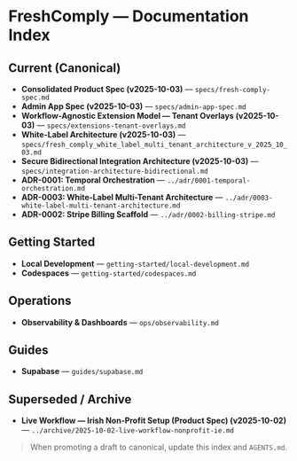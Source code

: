 # FreshComply — Documentation Index

## Current (Canonical)
- **Consolidated Product Spec (v2025-10-03)** — `specs/fresh-comply-spec.md`
- **Admin App Spec (v2025-10-03)** — `specs/admin-app-spec.md`
- **Workflow-Agnostic Extension Model — Tenant Overlays (v2025-10-03)** — `specs/extensions-tenant-overlays.md`
- **White-Label Architecture (v2025-10-03)** — `specs/fresh_comply_white_label_multi_tenant_architecture_v_2025_10_03.md`
- **Secure Bidirectional Integration Architecture (v2025-10-03)** — `specs/integration-architecture-bidirectional.md`
- **ADR-0001: Temporal Orchestration** — `../adr/0001-temporal-orchestration.md`
- **ADR-0003: White-Label Multi-Tenant Architecture** — `../adr/0003-white-label-multi-tenant-architecture.md`
- **ADR-0002: Stripe Billing Scaffold** — `../adr/0002-billing-stripe.md`

## Getting Started
- **Local Development** — `getting-started/local-development.md`
- **Codespaces** — `getting-started/codespaces.md`

## Operations
- **Observability & Dashboards** — `ops/observability.md`

## Guides
- **Supabase** — `guides/supabase.md`

## Superseded / Archive
- **Live Workflow — Irish Non-Profit Setup (Product Spec) (v2025-10-02)** — `../archive/2025-10-02-live-workflow-nonprofit-ie.md`

> When promoting a draft to canonical, update this index and `AGENTS.md`.
